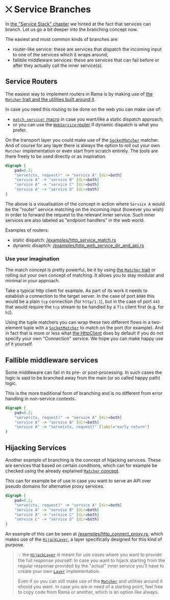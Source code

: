 # ⛌ Service Branches

In [the "Service Stack" chapter](./service_stack.md) we hinted at the fact that
services can branch. Let us go a bit deeper into the branching concept now.

The easiest and most common kinds of branches are:

- router-like service: these are services that dispatch the incoming input to one of the services which it wraps around;
- fallible middleware services: these are services that can fail before or after they actually call the inner service(s).

## Service Routers

The easiest way to implement routers in Rama is by making use of
[the `Matcher` trait and the utilities built around it](https://ramaproxy.org/docs/rama/matcher/index.html).

In case you need this routing to be done on the web you can make use of:

- [`match_service!` macro](https://ramaproxy.org/docs/rama/http/service/web/macro.match_service.html) in case you want/like a static dispatch approach;
- or you can use the [`WebService` router](https://ramaproxy.org/docs/rama/http/service/web/struct.WebService.html) if dynamic dispatch is what you prefer.

On the transport layer you could make use of the [`SocketMatcher`](https://ramaproxy.org/docs/rama/stream/matcher/struct.SocketMatcher.html)
matcher. And of course for any layer there is always the option to roll out your own `Matcher` implementation or even start from scratch entirely.
The tools are there freely to be used directly or as inspiration.

<div class="book-article-image-center">

```dot process
digraph {
    pad=0.2;
    "serve(ctx, request)" -> "service A" [dir=both]
    "service A" -> "service B" [dir=both]
    "service A" -> "service C" [dir=both]
    "service A" -> "service D" [dir=both]
}
```

</div>

The above is a visualisation of the concept in action where `Service A` would be the "router" service matching on the incoming input (however you wish) in order to forward the request to the relevant inner service. Such inner services are also labeled as "endpoint handlers" in the web world.

Examples of routers:

- static dispatch: [/examples/http_service_match.rs](https://github.com/plabayo/rama/blob/main/examples/http_service_match.rs)
- dynamic disaptch: [/examples/http_web_service_dir_and_api.rs](https://github.com/plabayo/rama/blob/main/examples/http_web_service_dir_and_api.rs)

### Use your imagination

The match concept is pretty powerful, be it by using [the `Matcher` trait](https://ramaproxy.org/docs/rama/matcher/trait.Matcher.html) or rolling out your own concept of matching. It allows you to stay modular and minimal in your approach.

Take a typical http client for example. As part of its work it needs to establish a connection to the target server. In the case of port `8080` this would be a plain `tcp` connection (for `http/1.1`), but in the case of port `443` that would require the `tcp` stream to be handled by a `Tls` client first (e.g. for `h2`).

Using the tuple matchers you can wrap these two different flows in a two-element tuple with a [`SocketMatcher`](https://ramaproxy.org/docs/rama/stream/matcher/struct.SocketMatcher.html) to match on the port (for example). And in fact that is more or less what [the HttpClient](https://ramaproxy.org/docs/rama/http/client/struct.HttpClient.html) does by default if you do not specify your own "Connection" service. We hope you can make happy use of it yourself.

## Fallible middleware services

Some middleware can fail in its pre- or post-processing. In such cases the logic is said to be branched away from the main (or so called happy path) logic.

This is the more traditional form of branching and is no different from error handling in non-service contexts.

<div class="book-article-image-center">

```dot process
digraph {
    pad=0.2;
    "serve(ctx, request)" -> "service A" [dir=both]
    "service A" -> "service B" [dir=both]
    "service A" -> "serve(ctx, request)" [label="early return"]
}
```

</div>

## Hijacking Services

Another example of branching is the concept of hijacking services. These are services that based on certain conditions, which can for example be checked using the already explained [`Matcher` concept](https://ramaproxy.org/docs/rama/matcher/index.html).

This can for example be of use in case you want to serve an API over pseudo domains for alternative proxy services.

```dot process
digraph {
    pad=0.2;
    "serve(ctx, request)" -> "service A" [dir=both]
    "service A" -> "service B" [dir=both]
    "service A" -> "service C" [dir=both]
    "service C" -> "service D" [dir=both]
}
```

An example of this can be seen at [/examples/http_connect_proxy.rs](https://github.com/plabayo/rama/blob/main/examples/http_connect_proxy.rs), which makes use of the [`HijackLayer`](https://ramaproxy.org/docs/rama/layer/struct.HijackLayer.html), a layer specifically designed for this kind of purpose.

> 💡 the [`HijackLayer`](https://ramaproxy.org/docs/rama/layer/struct.HijackLayer.html) is meant for use cases where you want to provide the full response yourself. In case you want to hijack starting from the regular response provided by the "actual" inner service you'll have to create your own [`Layer`](https://ramaproxy.org/docs/rama/layer/trait.Layer.html) implementation.
>
> Even if so you can still make use of the [`Matcher`](https://ramaproxy.org/docs/rama/matcher/index.html) and utilities around it should you want. In case you are in need of a starting point, feel free to copy code from Rama or another, which is an option like always.

